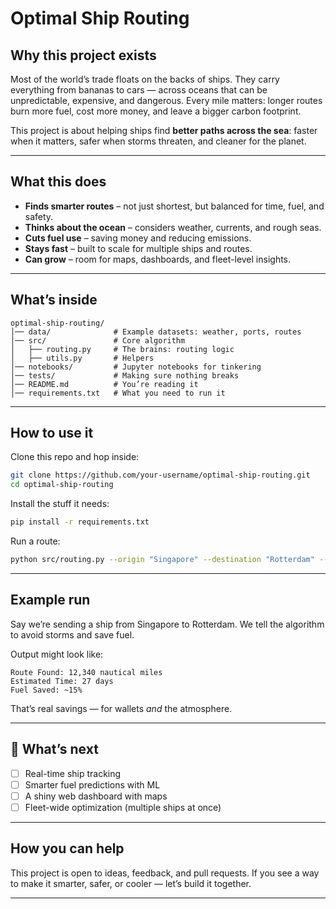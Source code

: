 
# Optimal Ship Routing

##  Why this project exists

Most of the world’s trade floats on the backs of ships. They carry everything from bananas to cars — across oceans that can be unpredictable, expensive, and dangerous. Every mile matters: longer routes burn more fuel, cost more money, and leave a bigger carbon footprint.

This project is about helping ships find **better paths across the sea**: faster when it matters, safer when storms threaten, and cleaner for the planet.

---

##  What this does

* **Finds smarter routes** – not just shortest, but balanced for time, fuel, and safety.
* **Thinks about the ocean** – considers weather, currents, and rough seas.
* **Cuts fuel use** – saving money and reducing emissions.
* **Stays fast** – built to scale for multiple ships and routes.
* **Can grow** – room for maps, dashboards, and fleet-level insights.

---

##  What’s inside

```
optimal-ship-routing/
│── data/              # Example datasets: weather, ports, routes
│── src/               # Core algorithm
│   ├── routing.py     # The brains: routing logic
│   ├── utils.py       # Helpers
│── notebooks/         # Jupyter notebooks for tinkering
│── tests/             # Making sure nothing breaks
│── README.md          # You’re reading it
│── requirements.txt   # What you need to run it
```

---

##  How to use it

Clone this repo and hop inside:

```bash
git clone https://github.com/your-username/optimal-ship-routing.git
cd optimal-ship-routing
```

Install the stuff it needs:

```bash
pip install -r requirements.txt
```

Run a route:

```bash
python src/routing.py --origin "Singapore" --destination "Rotterdam" --fuel-efficient
```

---

##  Example run

Say we’re sending a ship from Singapore to Rotterdam. We tell the algorithm to avoid storms and save fuel.

Output might look like:

```
Route Found: 12,340 nautical miles  
Estimated Time: 27 days  
Fuel Saved: ~15%  
```

That’s real savings — for wallets *and* the atmosphere.

---

## 🔮 What’s next

* [ ] Real-time ship tracking
* [ ] Smarter fuel predictions with ML
* [ ] A shiny web dashboard with maps
* [ ] Fleet-wide optimization (multiple ships at once)

---

##  How you can help

This project is open to ideas, feedback, and pull requests. If you see a way to make it smarter, safer, or cooler — let’s build it together.

---

